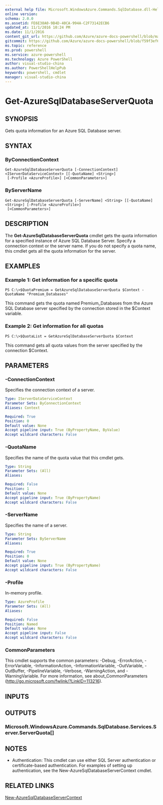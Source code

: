 ```yaml
---
external help file: Microsoft.WindowsAzure.Commands.SqlDatabase.dll-Help.xml
online version: 
schema: 2.0.0
ms.assetid: FE6E38A0-9B4D-40CA-994A-C2F73142ECB6
updated_at: 11/1/2016 10:24 PM
ms.date: 11/1/2016
content_git_url: https://github.com/Azure/azure-docs-powershell/blob/master/azureps-cmdlets-docs/ServiceManagement/Azure.SQLDatabase/v0.9.8/Get-AzureSqlDatabaseServerQuota.md
gitcommit: https://github.com/Azure/azure-docs-powershell/blob/f59f3ef60bc592383812213e69fd77ba950759ed/azureps-cmdlets-docs/ServiceManagement/Azure.SQLDatabase/v0.9.8/Get-AzureSqlDatabaseServerQuota.md
ms.topic: reference
ms.prod: powershell
ms.service: azure-powershell
ms.technology: Azure PowerShell
author: visual-studio-china
ms.author: PowerShellHelpPub
keywords: powershell, cmdlet
manager: visual-studio-china
---
```


# Get-AzureSqlDatabaseServerQuota

## SYNOPSIS
Gets quota information for an Azure SQL Database server.

## SYNTAX

### ByConnectionContext
```
Get-AzureSqlDatabaseServerQuota [-ConnectionContext] <IServerDataServiceContext> [[-QuotaName] <String>]
 [-Profile <AzureProfile>] [<CommonParameters>]
```

### ByServerName
```
Get-AzureSqlDatabaseServerQuota [-ServerName] <String> [[-QuotaName] <String>] [-Profile <AzureProfile>]
 [<CommonParameters>]
```

## DESCRIPTION
The **Get-AzureSqlDatabaseServerQuota** cmdlet gets the quota information for a specified instance of Azure SQL Database Server.
Specify a connection context or the server name.
If you do not specify a quota name, this cmdlet gets all the quota information for the server.

## EXAMPLES

### Example 1: Get information for a specific quota
```
PS C:\>$QuotaPremium = GetAzureSqlDatabaseServerQuota $Context -QuotaName "Premium_Databases"
```

This command gets the quota named Premium_Databases from the Azure SQL Database server specified by the connection stored in the $Context variable.

### Example 2: Get information for all quotas
```
PS C:\>$QuotaList = GetAzureSqlDatabaseServerQuota $Context
```

This command gets all quota values from the server specified by the connection $Context.

## PARAMETERS

### -ConnectionContext
Specifies the connection context of a server.

```yaml
Type: IServerDataServiceContext
Parameter Sets: ByConnectionContext
Aliases: Context

Required: True
Position: 0
Default value: None
Accept pipeline input: True (ByPropertyName, ByValue)
Accept wildcard characters: False
```

### -QuotaName
Specifies the name of the quota value that this cmdlet gets.

```yaml
Type: String
Parameter Sets: (All)
Aliases: 

Required: False
Position: 1
Default value: None
Accept pipeline input: True (ByPropertyName)
Accept wildcard characters: False
```

### -ServerName
Specifies the name of a server.

```yaml
Type: String
Parameter Sets: ByServerName
Aliases: 

Required: True
Position: 0
Default value: None
Accept pipeline input: True (ByPropertyName)
Accept wildcard characters: False
```

### -Profile
In-memory profile.

```yaml
Type: AzureProfile
Parameter Sets: (All)
Aliases: 

Required: False
Position: Named
Default value: None
Accept pipeline input: False
Accept wildcard characters: False
```

### CommonParameters
This cmdlet supports the common parameters: -Debug, -ErrorAction, -ErrorVariable, -InformationAction, -InformationVariable, -OutVariable, -OutBuffer, -PipelineVariable, -Verbose, -WarningAction, and -WarningVariable. For more information, see about_CommonParameters (http://go.microsoft.com/fwlink/?LinkID=113216).

## INPUTS

## OUTPUTS

### Microsoft.WindowsAzure.Commands.SqlDatabase.Services.Server.ServerQuota[]

## NOTES
* Authentication: This cmdlet can use either SQL Server authentication or certificate-based authentication. For examples of setting up authentication, see the New-AzureSqlDatabaseServerContext cmdlet.

## RELATED LINKS

[New-AzureSqlDatabaseServerContext](xref:ServiceManagement/Azure.SQLDatabase/v0.9.8/New-AzureSqlDatabaseServerContext.md)


